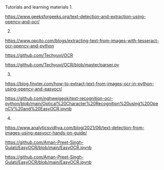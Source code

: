 Tutorials and learning materials
1.

https://www.geeksforgeeks.org/text-detection-and-extraction-using-opencv-and-ocr/

2.

https://www.opcito.com/blogs/extracting-text-from-images-with-tesseract-ocr-opencv-and-python

https://github.com/Techyuvi/OCR

https://github.com/Techyuvi/OCR/blob/master/parser.py

3.

https://blog.finxter.com/how-to-extract-text-from-images-ocr-in-python-using-opencv-and-easyocr/

https://github.com/nghweigeok/text-recognition-ocr-python/blob/main/Optical%20Character%20Recognition%20using%20OpenCV%20and%20EasyOCR.ipynb

4.

https://www.analyticsvidhya.com/blog/2021/06/text-detection-from-images-using-easyocr-hands-on-guide/

https://github.com/Aman-Preet-Singh-Gulati/EasyOCR/blob/main/EasyOCR.ipynb

https://github.com/Aman-Preet-Singh-Gulati/EasyOCR/blob/main/EasyOCR.ipynb
